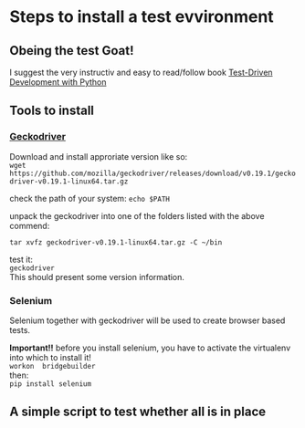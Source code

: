 # Steps to install a test evvironment
## Obeing the test Goat!
I suggest the very instructiv and easy to read/follow book [Test-Driven Development with Python](https://www.obeythetestinggoat.com/)

## Tools to install
### [Geckodriver](https://github.com/mozilla/geckodriver/releases)
Download and install approriate version like so:  
`wget https://github.com/mozilla/geckodriver/releases/download/v0.19.1/geckodriver-v0.19.1-linux64.tar.gz`

check the path of your system: `echo $PATH`

unpack the geckodriver into one of the folders listed with the above commend:  

`tar xvfz geckodriver-v0.19.1-linux64.tar.gz -C ~/bin`

test it:  
`geckodriver`  
This should present some version information.

### Selenium
Selenium together with geckodriver will be used to create browser based tests.

**Important!!** before you install selenium, you have to activate the virtualenv into which to install it!  
`workon  bridgebuilder`  
then:  
`pip install selenium`

## A simple script to test whether all is in place

